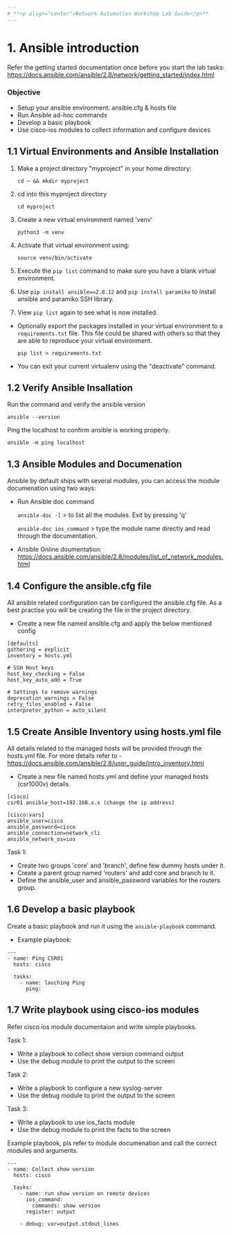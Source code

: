 ```yaml
---
# **<p align="center">Network Automation Workshop Lab Guide</p>**
---
```


# 1. Ansible introduction

Refer the getting started documentation once before you start the lab tasks:
    https://docs.ansible.com/ansible/2.8/network/getting_started/index.html

### Objective
- Setup your ansible environment: ansible.cfg & hosts file
- Run Ansible ad-hoc commands
- Develop a basic playbook
- Use cisco-ios modules to collect information and configure devices


## 1.1 Virtual Environments and Ansible Installation

1. Make a project directory "myproject" in your home directory:

   `cd ~ && mkdir myproject`

2. cd into this myproject directory

    `cd myproject`

3. Create a new virtual environment named 'venv'

    `python3 -m venv`

4. Activate that virtual environment using:

    `source venv/bin/activate`

5. Execute the `pip list` command to make sure you have a blank virtual environment.

6. Use `pip install ansible==2.8.12` and `pip install paramiko` to install ansible and paramiko SSH library.

7. View `pip list` again to see what is now installed.

- Optionally export the packages installed in your virtual environment to a `requirements.txt` file. This file could be shared with others so that they are able to reproduce your virtual environment.

    `pip list > requirements.txt`

- You can exit your current virtualenv using the "deactivate" command.

## 1.2 Verify Ansible Insallation

Run the command and verify the ansible version

   `ansible --version`

Ping the localhost to confirm ansible is working properly.

   `ansible -m ping localhost`

## 1.3 Ansible Modules and Documenation

Ansible by default ships with several modules, you can access the module documenation using two ways:

- Run Ansible doc command

    `ansible-doc -l` > to list all the modules. Exit by pressing 'q'

    `ansible-doc ios_command` > type the module name directly and read through the documentation.

- Ansible Online doumentation:
    https://docs.ansible.com/ansible/2.8/modules/list_of_network_modules.html 


## 1.4 Configure the ansible.cfg file

All ansible related configuration can be configured the ansible.cfg file. As a best practise you will be creating the file in the project directory.

- Create a new file named ansible.cfg and apply the below mentioned config

```
[defaults]
gathering = explicit
inventory = hosts.yml

# SSH Host keys
host_key_checking = False
host_key_auto_add = True

# Settings to remove warnings
deprecation_warnings = False
retry_files_enabled = False
interpreter_python = auto_silent
```

## 1.5 Create Ansible Inventory using hosts.yml file

All details related to the managed hosts will be provided through the hosts.yml file. For more details refer to - https://docs.ansible.com/ansible/2.8/user_guide/intro_inventory.html

- Create a new file named hosts.yml and define your managed hosts (csr1000v) details. 

```
[cisco]
csr01 ansible_host=192.168.x.x (change the ip address)

[cisco:vars]
ansible_user=cisco
ansible_password=cisco
ansible_connection=network_cli
ansible_network_os=ios
```

Task 1:
- Create two groups 'core' and 'branch', define few dummy hosts under it.
- Create a parent group named 'routers' and add core and branch to it.
- Define the ansible_user and ansible_password variables for the routers group.

## 1.6 Develop a basic playbook

Create a basic playbook and run it using the `ansible-playbook` command. 

- Example playbook:

```
---
- name: Ping CSR01
  hosts: cisco

  tasks:
    - name: lauching Ping
      ping:
```

## 1.7 Write playbook using cisco-ios modules

Refer cisco ios module documentaion and write simple playbooks.

Task 1:
- Write a playbook to collect show version command output
- Use the debug module to print the output to the screen

Task 2:
- Write a playbook to configure a new syslog-server
- Use the debug module to print the output to the screen

Task 3:
- Write a playbook to use ios_facts module
- Use the debug module to print the facts to the screen

Example playbook, pls refer to module documenation and call the correct modules and arguments. 

```
---
- name: Collect show version
  hosts: cisco

  tasks:
    - name: run show version on remote devices
      ios_command:
        commands: show version
      register: output

    - debug: var=output.stdout_lines
```